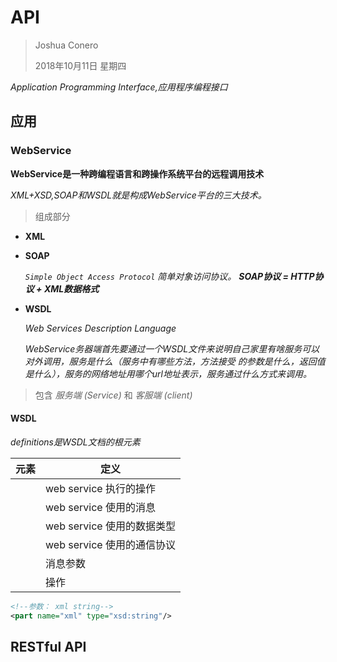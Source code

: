 # API

> Joshua Conero
>
> 2018年10月11日 星期四



*Application Programming Interface,应用程序编程接口*





## 应用

### WebService



**WebService是一种跨编程语言和跨操作系统平台的远程调用技术**



*XML+XSD,SOAP和WSDL就是构成WebService平台的三大技术。*



> 组成部分

- **XML**

- **SOAP** 

  *`Simple Object Access Protocol` 简单对象访问协议。 **SOAP协议 = HTTP协议 + XML数据格式***

- **WSDL**

  *Web Services Description Language*

  *WebService务器端首先要通过一个WSDL文件来说明自己家里有啥服务可以对外调用，服务是什么（服务中有哪些方法，方法接受 的参数是什么，返回值是什么），服务的网络地址用哪个url地址表示，服务通过什么方式来调用。*





> 包含 *服务端 (Service)* 和 *客服端 (client)*





#### WSDL

*definitions是WSDL文档的根元素*

| 元素        | 定义                       |
| ----------- | -------------------------- |
| <portType>  | web service 执行的操作     |
| <message>   | web service 使用的消息     |
| <types>     | web service 使用的数据类型 |
| <binding>   | web service 使用的通信协议 |
| <part>      | 消息参数                   |
| <operation> | 操作                       |



```xml
<!--参数： xml string-->
<part name="xml" type="xsd:string"/>
```





## RESTful API

